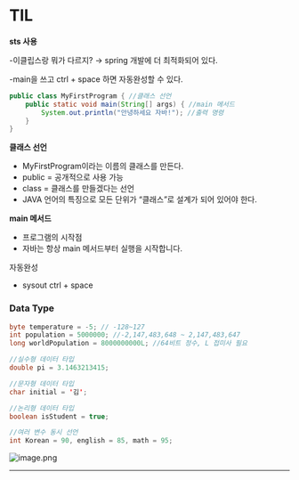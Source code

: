 # TIL

**sts 사용**

-이클립스랑 뭐가 다르지? → spring 개발에 더 최적화되어 있다. 

-main을 쓰고 ctrl + space 하면 자동완성할 수 있다.

```java
public class MyFirstProgram { //클래스 선언
	public static void main(String[] args) { //main 메서드
		System.out.println("안녕하세요 자바!"); //출력 명령
	}
}
```

**클래스 선언**

- MyFirstProgram이라는 이름의 클래스를 만든다.
- public = 공개적으로 사용 가능
- class = 클래스를 만들겠다는 선언
- JAVA 언어의 특징으로 모든 단위가 “클래스”로 설계가 되어 있어야 한다.

**main 메서드**

- 프로그램의 시작점
- 자바는 항상 main 메서드부터 실행을 시작합니다.

자동완성

- sysout ctrl + space

### Data Type

```java
byte temperature = -5; // -128~127
int population = 5000000; //-2,147,483,648 ~ 2,147,483,647
long worldPopulation = 8000000000L; //64비트 정수, L 접미사 필요

//실수형 데이터 타입
double pi = 3.1463213415;

//문자형 데이터 타입
char initial = '김';

//논리형 데이터 타입
boolean isStudent = true;

//여러 변수 동시 선언
int Korean = 90, english = 85, math = 95;
```

![image.png](attachment:80fcd735-cfd2-420d-ad11-3dcd973e9616:image.png)

---

